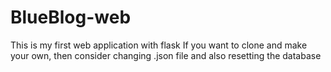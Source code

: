 # BlueBlog-web
 This is my first web application with flask
 If you want to clone and make your own, then consider changing .json file and also resetting the database
